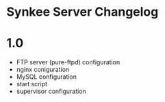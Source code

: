 # Synkee Server Changelog

# 1.0

 * FTP server (pure-ftpd) configuration
 * nginx coniguration
 * MySQL configuration
 * start script
 * supervisor configuration
